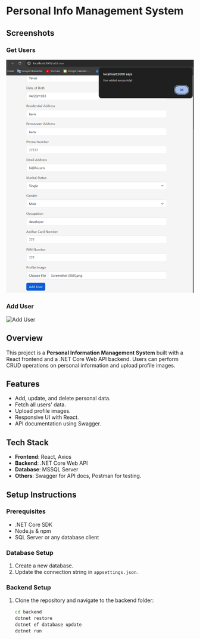 # Personal Info Management System

## Screenshots

### Get Users
![Get Users](DotNetBackendAPI/Images/add-user.png)

### Add User
![Add User](https://github.com/DotNetBackendAPI/Images/get-user.png)

## Overview
This project is a **Personal Information Management System** built with a React frontend and a .NET Core Web API backend. Users can perform CRUD operations on personal information and upload profile images.

## Features
- Add, update, and delete personal data.
- Fetch all users' data.
- Upload profile images.
- Responsive UI with React.
- API documentation using Swagger.

## Tech Stack
- **Frontend**: React, Axios
- **Backend**: .NET Core Web API
- **Database**: MSSQL Server
- **Others**: Swagger for API docs, Postman for testing.

## Setup Instructions

### Prerequisites
- .NET Core SDK
- Node.js & npm
- SQL Server or any database client

### Database Setup
1. Create a new database.
2. Update the connection string in `appsettings.json`.

### Backend Setup
1. Clone the repository and navigate to the backend folder:
   ```bash
   cd backend
   dotnet restore
   dotnet ef database update
   dotnet run
